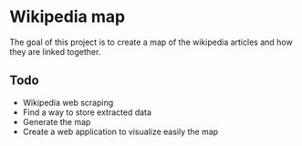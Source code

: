 # Wikipedia map

The goal of this project is to create a map of the wikipedia articles and how they are linked together.

## Todo
- Wikipedia web scraping
- Find a way to store extracted data
- Generate the map
- Create a web application to visualize easily the map
